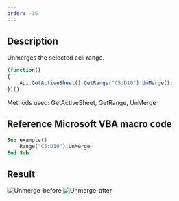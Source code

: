 ```yaml
---
order: -15
---
```


## Description

Unmerges the selected cell range.

<!-- This code snippet is shown in the screenshot. -->

<!-- eslint-skip -->

``` ts
(function()
{
    Api.GetActiveSheet().GetRange("C5:D10").UnMerge();
})();
```

Methods used: GetActiveSheet, GetRange, UnMerge

## Reference Microsoft VBA macro code

``` vb
Sub example()
    Range("C5:D10").UnMerge
End Sub
```

## Result

![Unmerge-before](/assets/images/plugins/unmerge_cells_before.png) ![Unmerge-after](/assets/images/plugins/unmerge_cells_after.png)
